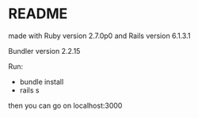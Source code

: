 # README

made with Ruby version 2.7.0p0 and Rails version 6.1.3.1

Bundler version 2.2.15

Run:
- bundle install
- rails s

then you can go on localhost:3000

